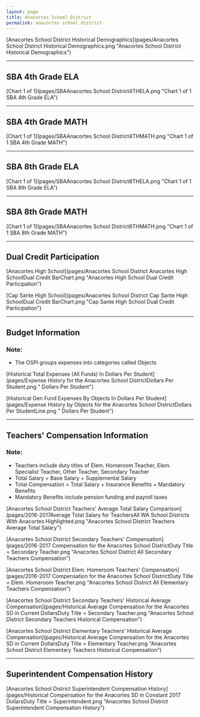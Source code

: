 ```yaml
---
layout: page
title: Anacortes School District
permalink: anacortes school district
---
```



[Anacortes School District Historical Demographics](pages/Anacortes School District Historical Demographics.png "Anacortes School District Historical Demographics")

___

## SBA 4th Grade ELA

[Chart 1 of 1](pages/SBAAnacortes School District4THELA.png "Chart 1 of 1 SBA 4th Grade ELA")


___

## SBA 4th Grade MATH

[Chart 1 of 1](pages/SBAAnacortes School District4THMATH.png "Chart 1 of 1 SBA 4th Grade MATH")


___

## SBA 8th Grade ELA

[Chart 1 of 1](pages/SBAAnacortes School District8THELA.png "Chart 1 of 1 SBA 8th Grade ELA")


___

## SBA 8th Grade MATH

[Chart 1 of 1](pages/SBAAnacortes School District8THMATH.png "Chart 1 of 1 SBA 8th Grade MATH")


___

## Dual Credit Participation

[Anacortes High School](pages/Anacortes School District Anacortes High SchoolDual Credit BarChart.png "Anacortes High School Dual Credit Participation")

[Cap Sante High School](pages/Anacortes School District Cap Sante High SchoolDual Credit BarChart.png "Cap Sante High School Dual Credit Participation")


___

## Budget Information
### Note:
- The OSPI groups expenses into categories called Objects

[Historical Total Expenses (All Funds) In Dollars Per Student](pages/Expense History for the Anacortes School DistrictDollars Per Student.png " Dollars Per Student")

[Historical Gen Fund Expenses By Objects In Dollars Per Student](pages/Expense History by Objects for the Anacortes School DistrictDollars Per StudentLine.png " Dollars Per Student")


___

## Teachers' Compensation Information
### Note:
- Teachers include duty titles of Elem. Homeroom Teacher, Elem. Specialist Teacher, Other Teacher, Secondary Teacher
- Total Salary = Base Salary + Supplemental Salary
- Total Compensation = Total Salary + Insurance Benefits + Mandatory Benefits
- Mandatory Benefits include pension funding and payroll taxes

[Anacortes School District Teachers' Average Total Salary Comparison](pages/2016-2017Average Total Salary for TeachersAll WA School Districts With Anacortes Highlighted.png "Anacortes School District Teachers Average Total Salary")

[Anacortes School District Secondary Teachers' Compensation](pages/2016-2017 Compensation for the Anacortes School DistrictDuty Title = Secondary Teacher.png "Anacortes School District All Secondary Teachers Compensation")

[Anacortes School District Elem. Homeroom Teachers' Compensation](pages/2016-2017 Compensation for the Anacortes School DistrictDuty Title = Elem. Homeroom Teacher.png "Anacortes School District All Elementary Teachers Compensation")

[Anacortes School District Secondary Teachers' Historical Average Compensation](pages/Historical Average Compensation for the Anacortes SD in Current DollarsDuty Title = Secondary Teacher.png "Anacortes School District Secondary Teachers Historical Compensation")

[Anacortes School District Elementary Teachers' Historical Average Compensation](pages/Historical Average Compensation for the Anacortes SD in Current DollarsDuty Title = Elementary Teacher.png "Anacortes School District Elementary Teachers Historical Compensation")


___

## Superintendent Compensation History

[Anacortes School District Superintendent Compensation History](pages/Historical Compensation for the Anacortes SD in Constant 2017 DollarsDuty Title = Superintendent.png "Anacortes School District Superintendent Compensation History")

